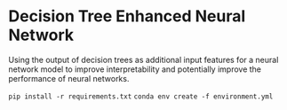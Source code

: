 # Decision Tree Enhanced Neural Network

Using the output of decision trees as additional input features for a neural network model to improve interpretability and potentially improve the performance of neural networks.

`pip install -r requirements.txt`
`conda env create -f environment.yml`
